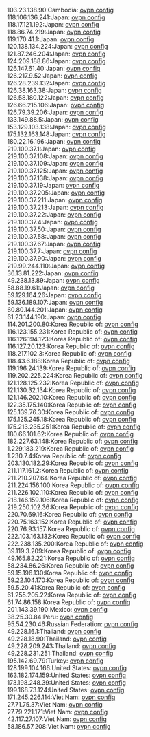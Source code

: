 103.23.138.90:Cambodia: [ovpn config](vpn/103_23_138_90.ovpn)  
118.106.136.241:Japan: [ovpn config](vpn/118_106_136_241.ovpn)  
118.17.121.192:Japan: [ovpn config](vpn/118_17_121_192.ovpn)  
118.86.74.219:Japan: [ovpn config](vpn/118_86_74_219.ovpn)  
119.170.41.1:Japan: [ovpn config](vpn/119_170_41_1.ovpn)  
120.138.134.224:Japan: [ovpn config](vpn/120_138_134_224.ovpn)  
121.87.246.204:Japan: [ovpn config](vpn/121_87_246_204.ovpn)  
124.209.188.86:Japan: [ovpn config](vpn/124_209_188_86.ovpn)  
126.147.61.40:Japan: [ovpn config](vpn/126_147_61_40.ovpn)  
126.217.9.52:Japan: [ovpn config](vpn/126_217_9_52.ovpn)  
126.28.239.132:Japan: [ovpn config](vpn/126_28_239_132.ovpn)  
126.38.163.38:Japan: [ovpn config](vpn/126_38_163_38.ovpn)  
126.58.180.122:Japan: [ovpn config](vpn/126_58_180_122.ovpn)  
126.66.215.106:Japan: [ovpn config](vpn/126_66_215_106.ovpn)  
126.79.39.206:Japan: [ovpn config](vpn/126_79_39_206.ovpn)  
133.149.88.5:Japan: [ovpn config](vpn/133_149_88_5.ovpn)  
153.129.103.138:Japan: [ovpn config](vpn/153_129_103_138.ovpn)  
175.132.163.148:Japan: [ovpn config](vpn/175_132_163_148.ovpn)  
180.22.16.196:Japan: [ovpn config](vpn/180_22_16_196.ovpn)  
219.100.37.1:Japan: [ovpn config](vpn/219_100_37_1.ovpn)  
219.100.37.108:Japan: [ovpn config](vpn/219_100_37_108.ovpn)  
219.100.37.109:Japan: [ovpn config](vpn/219_100_37_109.ovpn)  
219.100.37.125:Japan: [ovpn config](vpn/219_100_37_125.ovpn)  
219.100.37.138:Japan: [ovpn config](vpn/219_100_37_138.ovpn)  
219.100.37.19:Japan: [ovpn config](vpn/219_100_37_19.ovpn)  
219.100.37.205:Japan: [ovpn config](vpn/219_100_37_205.ovpn)  
219.100.37.211:Japan: [ovpn config](vpn/219_100_37_211.ovpn)  
219.100.37.213:Japan: [ovpn config](vpn/219_100_37_213.ovpn)  
219.100.37.22:Japan: [ovpn config](vpn/219_100_37_22.ovpn)  
219.100.37.4:Japan: [ovpn config](vpn/219_100_37_4.ovpn)  
219.100.37.50:Japan: [ovpn config](vpn/219_100_37_50.ovpn)  
219.100.37.58:Japan: [ovpn config](vpn/219_100_37_58.ovpn)  
219.100.37.67:Japan: [ovpn config](vpn/219_100_37_67.ovpn)  
219.100.37.7:Japan: [ovpn config](vpn/219_100_37_7.ovpn)  
219.100.37.90:Japan: [ovpn config](vpn/219_100_37_90.ovpn)  
219.99.244.110:Japan: [ovpn config](vpn/219_99_244_110.ovpn)  
36.13.81.222:Japan: [ovpn config](vpn/36_13_81_222.ovpn)  
49.238.13.89:Japan: [ovpn config](vpn/49_238_13_89.ovpn)  
58.88.19.61:Japan: [ovpn config](vpn/58_88_19_61.ovpn)  
59.129.164.26:Japan: [ovpn config](vpn/59_129_164_26.ovpn)  
59.136.189.107:Japan: [ovpn config](vpn/59_136_189_107.ovpn)  
60.80.144.201:Japan: [ovpn config](vpn/60_80_144_201.ovpn)  
61.23.144.190:Japan: [ovpn config](vpn/61_23_144_190.ovpn)  
114.201.200.80:Korea Republic of: [ovpn config](vpn/114_201_200_80.ovpn)  
116.123.155.231:Korea Republic of: [ovpn config](vpn/116_123_155_231.ovpn)  
116.126.194.123:Korea Republic of: [ovpn config](vpn/116_126_194_123.ovpn)  
116.127.20.123:Korea Republic of: [ovpn config](vpn/116_127_20_123.ovpn)  
118.217.102.3:Korea Republic of: [ovpn config](vpn/118_217_102_3.ovpn)  
118.43.6.188:Korea Republic of: [ovpn config](vpn/118_43_6_188.ovpn)  
119.196.24.139:Korea Republic of: [ovpn config](vpn/119_196_24_139.ovpn)  
119.202.225.224:Korea Republic of: [ovpn config](vpn/119_202_225_224.ovpn)  
121.128.125.232:Korea Republic of: [ovpn config](vpn/121_128_125_232.ovpn)  
121.130.32.134:Korea Republic of: [ovpn config](vpn/121_130_32_134.ovpn)  
121.146.202.10:Korea Republic of: [ovpn config](vpn/121_146_202_10.ovpn)  
122.35.175.140:Korea Republic of: [ovpn config](vpn/122_35_175_140.ovpn)  
125.139.76.30:Korea Republic of: [ovpn config](vpn/125_139_76_30.ovpn)  
175.125.245.18:Korea Republic of: [ovpn config](vpn/175_125_245_18.ovpn)  
175.213.235.251:Korea Republic of: [ovpn config](vpn/175_213_235_251.ovpn)  
180.66.101.62:Korea Republic of: [ovpn config](vpn/180_66_101_62.ovpn)  
182.227.63.148:Korea Republic of: [ovpn config](vpn/182_227_63_148.ovpn)  
1.229.183.219:Korea Republic of: [ovpn config](vpn/1_229_183_219.ovpn)  
1.230.7.4:Korea Republic of: [ovpn config](vpn/1_230_7_4.ovpn)  
203.130.182.29:Korea Republic of: [ovpn config](vpn/203_130_182_29.ovpn)  
211.117.161.2:Korea Republic of: [ovpn config](vpn/211_117_161_2.ovpn)  
211.210.207.64:Korea Republic of: [ovpn config](vpn/211_210_207_64.ovpn)  
211.224.156.100:Korea Republic of: [ovpn config](vpn/211_224_156_100.ovpn)  
211.226.102.110:Korea Republic of: [ovpn config](vpn/211_226_102_110.ovpn)  
218.146.159.106:Korea Republic of: [ovpn config](vpn/218_146_159_106.ovpn)  
219.250.102.36:Korea Republic of: [ovpn config](vpn/219_250_102_36.ovpn)  
220.70.69.16:Korea Republic of: [ovpn config](vpn/220_70_69_16.ovpn)  
220.75.163.152:Korea Republic of: [ovpn config](vpn/220_75_163_152.ovpn)  
220.76.93.157:Korea Republic of: [ovpn config](vpn/220_76_93_157.ovpn)  
222.103.163.132:Korea Republic of: [ovpn config](vpn/222_103_163_132.ovpn)  
222.238.135.200:Korea Republic of: [ovpn config](vpn/222_238_135_200.ovpn)  
39.119.3.209:Korea Republic of: [ovpn config](vpn/39_119_3_209.ovpn)  
49.165.82.221:Korea Republic of: [ovpn config](vpn/49_165_82_221.ovpn)  
58.234.86.26:Korea Republic of: [ovpn config](vpn/58_234_86_26.ovpn)  
59.15.196.130:Korea Republic of: [ovpn config](vpn/59_15_196_130.ovpn)  
59.22.104.170:Korea Republic of: [ovpn config](vpn/59_22_104_170.ovpn)  
59.5.20.41:Korea Republic of: [ovpn config](vpn/59_5_20_41.ovpn)  
61.255.205.22:Korea Republic of: [ovpn config](vpn/61_255_205_22.ovpn)  
61.74.86.158:Korea Republic of: [ovpn config](vpn/61_74_86_158.ovpn)  
201.143.39.190:Mexico: [ovpn config](vpn/201_143_39_190.ovpn)  
38.25.30.84:Peru: [ovpn config](vpn/38_25_30_84.ovpn)  
95.54.230.46:Russian Federation: [ovpn config](vpn/95_54_230_46.ovpn)  
49.228.16.1:Thailand: [ovpn config](vpn/49_228_16_1.ovpn)  
49.228.18.90:Thailand: [ovpn config](vpn/49_228_18_90.ovpn)  
49.228.209.243:Thailand: [ovpn config](vpn/49_228_209_243.ovpn)  
49.228.231.251:Thailand: [ovpn config](vpn/49_228_231_251.ovpn)  
195.142.69.79:Turkey: [ovpn config](vpn/195_142_69_79.ovpn)  
128.199.104.166:United States: [ovpn config](vpn/128_199_104_166.ovpn)  
163.182.174.159:United States: [ovpn config](vpn/163_182_174_159.ovpn)  
173.198.248.39:United States: [ovpn config](vpn/173_198_248_39.ovpn)  
199.168.73.124:United States: [ovpn config](vpn/199_168_73_124.ovpn)  
171.245.226.114:Viet Nam: [ovpn config](vpn/171_245_226_114.ovpn)  
27.71.75.37:Viet Nam: [ovpn config](vpn/27_71_75_37.ovpn)  
27.79.221.171:Viet Nam: [ovpn config](vpn/27_79_221_171.ovpn)  
42.117.27.107:Viet Nam: [ovpn config](vpn/42_117_27_107.ovpn)  
58.186.57.208:Viet Nam: [ovpn config](vpn/58_186_57_208.ovpn)  
